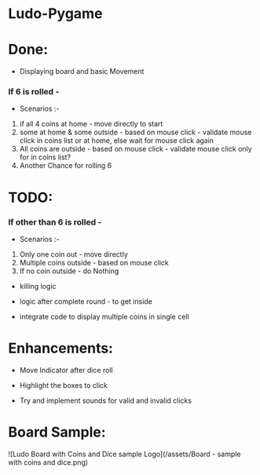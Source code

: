 # Ludo-Pygame

# Done:

* Displaying board and basic Movement

### If 6 is rolled - 
* Scenarios :- 
1. if all 4 coins at home - move directly to start
1. some at home & some outside - based on mouse click - validate mouse click in coins list or at home, else wait for mouse click again
1. All coins are outside - based on mouse click - validate mouse click only for in coins list?
1. Another Chance for rolling 6

# TODO:

### If other than 6 is rolled - 
* Scenarios :-
1. Only one coin out - move directly
1. Multiple coins outside - based on mouse click
1. If no coin outside - do Nothing
                
* killing logic

* logic after complete round - to get inside

* integrate code to display multiple coins in single cell

# Enhancements:

* Move Indicator after dice roll

* Highlight the boxes to click

* Try and implement sounds for valid and invalid clicks

# Board Sample:
![Ludo Board with Coins and Dice sample Logo](/assets/Board - sample with coins and dice.png)
